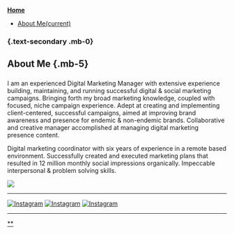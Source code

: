 [**Home**](index.html)

- [About Me(current)](about.html)

### {.text-secondary .mb-0}

## About Me {.mb-5}

#####

I am an experienced Digital Marketing Manager with extensive experience
building, maintaining, and running successful digital & social marketing
campaigns. Bringing forth my broad marketing knowledge, coupled with
focused, niche campaign experience. Adept at creating and implementing
client-centered, successful campaigns, aimed at improving brand
awareness and presence for endemic & non-endemic brands. Collaborative
and creative manager accomplished at managing digital marketing presence
content.

Digital marketing coordinator with six years of experience in a remote
based environment. Successfully created and executed marketing plans
that resulted in 12 million monthly social impressions organically.
Impeccable interpersonal & problem solving skills.

![](https://i.gyazo.com/a3f219ebf231c6ac366898804a77d842.jpg)

---

[![Instagram](https://www.iconninja.com/files/339/421/151/linkedin-black-icon.png)](https://www.linkedin.com/in/matthewkretzschmar/) [![Instagram](https://i.gyazo.com/87cfd8d4cd1e97a1463ca884096ed3a8.png)](https://www.instagram.com/notnewschoolers) [![Instagram](https://i.gyazo.com/cac33e13feea14a1b68fbc61c27e3197.png)](https://www.newschoolers.com/member/Kretzschmar.176475/Profile)

---

[\*\*](#page-top)
